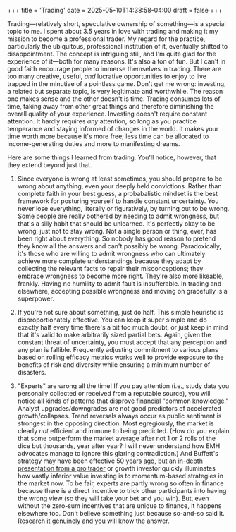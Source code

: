 +++
title = 'Trading'
date = 2025-05-10T14:38:58-04:00
draft = false
+++

Trading&mdash;relatively short, speculative ownership of something&mdash;is a special topic to me. I spent about 3.5 years in love with trading and making it my mission to become a professional trader. My regard for the practice, particularly the ubiquitous, professional institution of it, eventually shifted to disappointment. The concept is intriguing still, and I'm quite glad for the experience of it&mdash;both for many reasons. It's also a ton of fun. But I can't in good faith encourage people to immerse themselves in trading. There are too many creative, useful, _and_ lucrative opportunities to enjoy to live trapped in the minutiae of a pointless game. Don't get me wrong: investing, a related but separate topic, is very legitimate and worthwhile. The reason one makes sense and the other doesn't is time. Trading consumes lots of time, taking away from other great things and therefore diminishing the overall quality of your experience. Investing doesn't require constant attention. It hardly requires _any_ attention, so long as you practice temperance and staying informed of changes in the world. It makes your time worth more because it's more free; less time can be allocated to income-generating duties and more to manifesting dreams.

Here are some things I learned from trading. You'll notice, however, that they extend beyond just that.

1. Since everyone is wrong at least sometimes, you should prepare to be wrong about anything, even your deeply held convictions. Rather than complete faith in your best guess, a probabalistic mindset is the best framework for posturing yourself to handle constant uncertainty. You never lose everything, literally or figuratively, by turning out to be wrong. Some people are really bothered by needing to admit wrongness, but that's a silly habit that should be unlearned. It's perfectly okay to be wrong, just not to stay wrong. Not a single person or thing, ever, has been right about everything. So nobody has good reason to pretend they know all the answers and can't possibly be wrong. Paradoxically, it's those who are willing to admit wrongness who can ultimately achieve more complete understandings because they adapt by collecting the relevant facts to repair their misconceptions; they embrace wrongness to become more right. They're also more likeable, frankly. Having no humility to admit fault is insufferable. In trading and elsewhere, accepting possible wrongness and moving on gracefully is a superpower.

2. If you're not sure about something, just do half. This simple heuristic is disproportionately effective. You can keep it super simple and do exactly half every time there's a bit too much doubt, or just keep in mind that it's valid to make arbitrarily sized partial bets. Again, given the constant threat of uncertainty, you must accept that any perception and any plan is fallible. Frequently adjusting commitment to various plans based on rolling efficacy metrics works well to provide exposure to the benefits of risk and diversity while ensuring a minimum number of disasters.

3. "Experts" are wrong all the time! If you pay attention (i.e., study data you personally collected or received from a reputable source), you will notice all kinds of patterns that disprove financial "common knowledge." Analyst upgrades/downgrades are not good predictors of accelerated growth/collapses. Trend reversals always occur as public sentiment is strongest in the opposing direction. Most egregiously, the market is clearly _not_ efficient and immune to being predicted. (How do you explain that some outperform the market average after not 1 or 2 rolls of the dice but thousands, year after year? I will never understand how EMH advocates manage to ignore this glaring contradiction.) And Buffett's strategy may have been effective 50 years ago, but an [in-depth presentation from a pro trader](https://www.youtube.com/watch?v=xx8GvtAxilk) or growth investor quickly illuminates how vastly inferior value investing is to momentum-based strategies in the market now. To be fair, experts are partly wrong so often in finance because there is a direct incentive to trick other participants into having the wrong view (so they will take your bet and you win). But, even without the zero-sum incentives that are unique to finance, it happens elsewhere too. Don't believe something just because so-and-so said it. Research it genuinely and you will know the answer.

